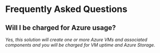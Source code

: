 # Frequently Asked Questions

## Will I be charged for Azure usage?

*Yes, this solution will create one or more Azure VMs and associated components and you will be charged for VM uptime and Azure Storage.*
